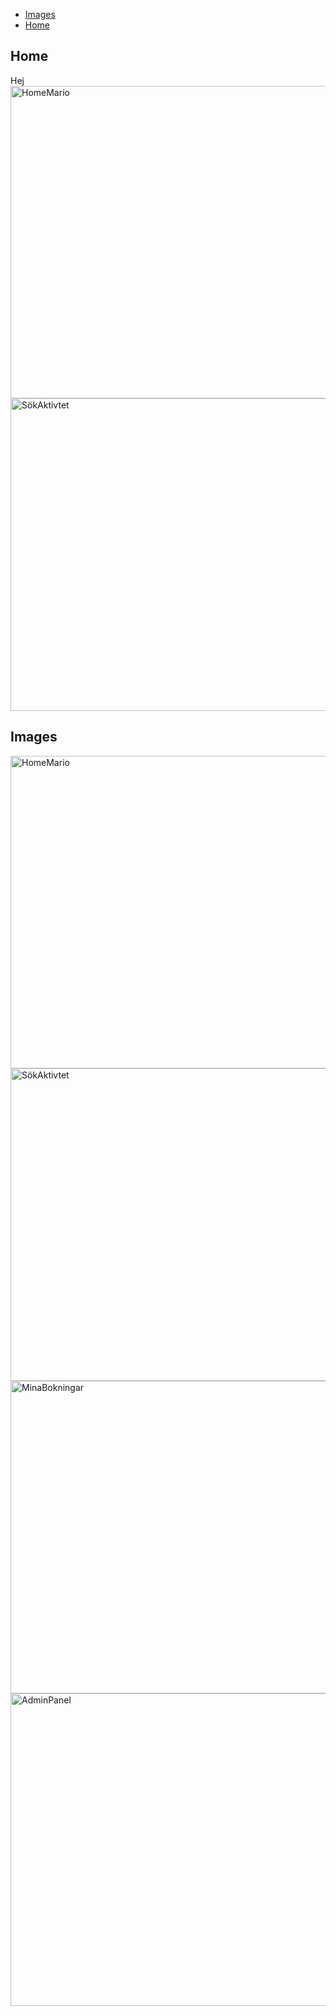 
- [Images](#-images)
- [Home](#-home)

## Home
Hej 
<img width="800" height="500" alt="HomeMario" src="https://github.com/user-attachments/assets/a1776b22-8c90-4814-9593-b0471e3dd316" />
<img width="800" height="500" alt="SökAktivtet" src="https://github.com/user-attachments/assets/e74dfdfb-3286-4e6d-9dbf-d90d20a28ef8" />


## Images
<img width="800" height="500" alt="HomeMario" src="https://github.com/user-attachments/assets/a1776b22-8c90-4814-9593-b0471e3dd316" />
<img width="800" height="500" alt="SökAktivtet" src="https://github.com/user-attachments/assets/e74dfdfb-3286-4e6d-9dbf-d90d20a28ef8" />
<img width="800" height="500" alt="MinaBokningar" src="https://github.com/user-attachments/assets/3208389c-71f7-418a-9878-2ce871b88e95" />
<img width="800" height="500" alt="AdminPanel" src="https://github.com/user-attachments/assets/bced034f-c941-4928-9649-83fbc6c13a8f" />
